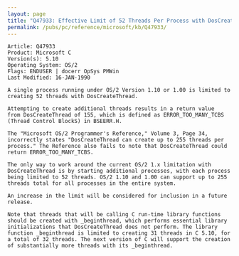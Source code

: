 ```yaml
---
layout: page
title: "Q47933: Effective Limit of 52 Threads Per Process with DosCreateThread"
permalink: /pubs/pc/reference/microsoft/kb/Q47933/
---
```


	Article: Q47933
	Product: Microsoft C
	Version(s): 5.10
	Operating System: OS/2
	Flags: ENDUSER | docerr OpSys PMWin
	Last Modified: 16-JAN-1990
	
	A single process running under OS/2 Version 1.10 or 1.00 is limited to
	creating 52 threads with DosCreateThread.
	
	Attempting to create additional threads results in a return value
	from DosCreateThread of 155, which is defined as ERROR_TOO_MANY_TCBS
	(Thread Control BlockS) in BSEERR.H.
	
	The "Microsoft OS/2 Programmer's Reference," Volume 3, Page 34,
	incorrectly states "DosCreateThread can create up to 255 threads per
	process." The Reference also fails to note that DosCreateThread could
	return ERROR_TOO_MANY_TCBS.
	
	The only way to work around the current OS/2 1.x limitation with
	DosCreateThread is by starting additional processes, with each process
	being limited to 52 threads. OS/2 1.10 and 1.00 can support up to 255
	threads total for all processes in the entire system.
	
	An increase in the limit will be considered for inclusion in a future
	release.
	
	Note that threads that will be calling C run-time library functions
	should be created with _beginthread, which performs essential library
	initializations that DosCreateThread does not perform. The library
	function _beginthread is limited to creating 31 threads in C 5.10, for
	a total of 32 threads. The next version of C will support the creation
	of substantially more threads with its _beginthread.
